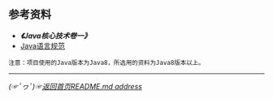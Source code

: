 









## 参考资料

* ***《Java核心技术卷一》***
* [Java语言规范](https://docs.oracle.com/javase/specs/jls/se8/html/index.html)
```
注意：项目使用的Java版本为Java8，所选用的资料为Java8版本以上。
```


___________
*(☞ﾟヮﾟ)☞[返回首页README.md address](https://github.com/fredomli/java-standard)*
